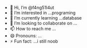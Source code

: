 - 👋 Hi, I’m @f4ng51l4ut
- 👀 I’m interested in ...programing 
- 🌱 I’m currently learning ...database
- 💞️ I’m looking to collaborate on ...
- 📫 How to reach me ...
- 😄 Pronouns: ...
- ⚡ Fun fact: ...i still noob

<!---
f4ng51l4ut/f4ng51l4ut is a ✨ special ✨ repository because its `README.md` (this file) appears on your GitHub profile.
You can click the Preview link to take a look at your changes.
--->
